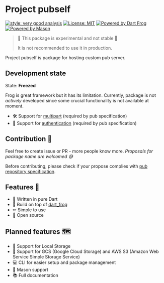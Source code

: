 # Project pubself

[![style: very good analysis][very_good_analysis_badge]][very_good_analysis_link]
[![License: MIT][license_badge]][license_link]
[![Powered by Dart Frog](https://img.shields.io/endpoint?url=https://tinyurl.com/dartfrog-badge)](https://dartfrog.vgv.dev)
[![Powered by Mason](https://img.shields.io/endpoint?url=https%3A%2F%2Ftinyurl.com%2Fmason-badge)](https://github.com/felangel/mason)

> 🚧 This package is experimental and not stable 🚧
> 
> It is not recommended to use it in production.

Project pubself is package for hosting custom pub server.

## Development state
State: **Freezed**

Frog is great framework but it has its limitation. Currently, package is not *actively* developed since some crucial functionality is not available at moment.
- 🛠 Support for [multipart](https://github.com/VeryGoodOpenSource/dart_frog/issues/296) (required by pub specification)
- 🔐 Support for [authentication](https://github.com/VeryGoodOpenSource/dart_frog/issues/37) (required by pub specification)

## Contribution 🔨
Feel free to create issue or PR - more people know more. *Proposals for package name are welcomed 😅*

Before contributing, please check if your propose complies with [pub repository specification](https://github.com/dart-lang/pub/blob/master/doc/repository-spec-v2.md).

## Features 📃
- 🎯 Written in pure Dart
- 🐸 Build on top of [dart_frog](https://pub.dev/packages/dart_frog)
- ✏ Simple to use
- 💙 Open source

## Planned features 🗺
- 💾 Support for Local Storage
- 💾 Support for GCS (Google Cloud Storage) and AWS S3 (Amazon Web Service Simple Storage Service)
- 💻 CLI for easier setup and package management
- 🧱 Mason support
- 📚 Full documentation

[license_badge]: https://img.shields.io/badge/license-MIT-blue.svg
[license_link]: https://opensource.org/licenses/MIT
[very_good_analysis_badge]: https://img.shields.io/badge/style-very_good_analysis-B22C89.svg
[very_good_analysis_link]: https://pub.dev/packages/very_good_analysis
